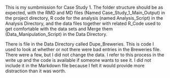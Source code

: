 This is my sumbmission for Case Study 1.   The folder structure should be as expected, with the RMD and MD files (Named Case_Study_1_Main_Output) in the project directory, R code for the analysis (named Analysis_Script) in the Analysis Directory, and the data files together with related R_Code used to get comfortable with the data sets and Merge them (Data_Manipulation_Script) in the Data Directory.

There is file in the Data Directory called Dupe_Breweries.  This is code I used to look at whether or not there were bad entries in the Breweries file.  There were a few, but I did not change the data.  I refer to this process in the write up and the code is available if someone wants to see it.  I did not include it in the Markdown file because I felt it would provide more distraction than it was worth.
